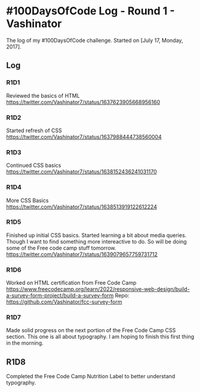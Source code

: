 # #100DaysOfCode Log - Round 1 - Vashinator

The log of my #100DaysOfCode challenge. Started on [July 17, Monday, 2017].

## Log

### R1D1 
Reviewed the basics of HTML
https://twitter.com/Vashinator7/status/1637623905668956160

### R1D2
Started refresh of CSS
https://twitter.com/Vashinator7/status/1637988444738560004

### R1D3
Continued CSS basics
https://twitter.com/Vashinator7/status/1638152436241031170

### R1D4
More CSS Basics
https://twitter.com/Vashinator7/status/1638513919122612224

### R1D5
Finished up initial CSS basics. Started learning a bit about media queries. Though I want to find something more intereactive to do. So will be doing some of the Free code camp stuff tomorrow.
https://twitter.com/Vashinator7/status/1639079657759731712

### R1D6
Worked on HTML certification from Free Code Camp
https://www.freecodecamp.org/learn/2022/responsive-web-design/build-a-survey-form-project/build-a-survey-form
Repo: https://github.com/Vashinator/fcc-survey-form

### R1D7
Made solid progress on the next portion of the Free Code Camp CSS section. This one is all about typography. I am hoping to finish this first thing in the morning.

## R1D8
Completed the Free Code Camp Nutrition Label to better understand typography.
